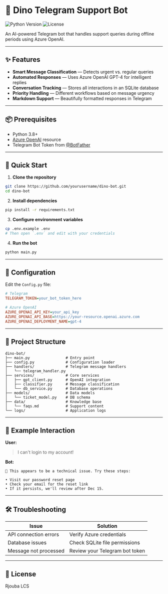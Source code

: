 # 🦖 Dino Telegram Support Bot

![Python Version](https://img.shields.io/badge/python-3.8%2B-blue)
![License](https://img.shields.io/badge/license-MIT-green)

An AI-powered Telegram bot that handles support queries during offline periods using Azure OpenAI.

---

## ✨ Features

* **Smart Message Classification** — Detects urgent vs. regular queries
* **Automated Responses** — Uses Azure OpenAI GPT-4 for intelligent replies
* **Conversation Tracking** — Stores all interactions in an SQLite database
* **Priority Handling** — Different workflows based on message urgency
* **Markdown Support** — Beautifully formatted responses in Telegram

---

## 📦 Prerequisites

* Python 3.8+
* [Azure OpenAI](https://azure.microsoft.com/en-us/products/ai-services/openai-service) resource
* Telegram Bot Token from [@BotFather](https://t.me/BotFather)

---

## 🚀 Quick Start

1. **Clone the repository**

```bash
git clone https://github.com/yourusername/dino-bot.git
cd dino-bot
```

2. **Install dependencies**

```bash
pip install -r requirements.txt
```

3. **Configure environment variables**

```bash
cp .env.example .env
# Then open `.env` and edit with your credentials
```

4. **Run the bot**

```bash
python main.py
```

---

## 🔧 Configuration

Edit the `Config.py` file:

```ini
# Telegram
TELEGRAM_TOKEN=your_bot_token_here

# Azure OpenAI
AZURE_OPENAI_API_KEY=your_api_key
AZURE_OPENAI_API_BASE=https://your-resource.openai.azure.com
AZURE_OPENAI_DEPLOYMENT_NAME=gpt-4
```

---

## 📂 Project Structure

```
dino-bot/
├── main.py                # Entry point
├── config.py              # Configuration loader
├── handlers/              # Telegram message handlers
│   └── telegram_handler.py
├── services/              # Core services
│   ├── gpt_client.py      # OpenAI integration
│   ├── classifier.py      # Message classification
│   └── db_service.py      # Database operations
├── models/                # Data models
│   └── ticket_model.py    # DB schema
├── data/                  # Knowledge base
│   └── faqs.md            # Support content
└── logs/                  # Application logs
```

---

## 🤖 Example Interaction

**User:**

> I can't login to my account!

**Bot:**

```
🔧 This appears to be a technical issue. Try these steps:

• Visit our password reset page  
• Check your email for the reset link  
• If it persists, we'll review after Dec 15.
```

---

## 🛠 Troubleshooting

| Issue                 | Solution                       |
| --------------------- | ------------------------------ |
| API connection errors | Verify Azure credentials       |
| Database issues       | Check SQLite file permissions  |
| Message not processed | Review your Telegram bot token |

---

## 📄 License

Rjouba LCS
